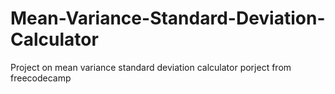 # Mean-Variance-Standard-Deviation-Calculator
Project on mean variance standard deviation calculator porject from freecodecamp
